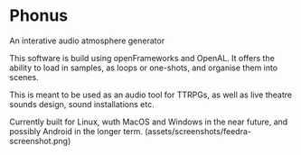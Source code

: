 # Phonus

An interative audio atmosphere generator

This software is build using openFrameworks and OpenAL.
It offers the ability to load in samples, as loops or one-shots, and organise them into scenes.

This is meant to be used as an audio tool for TTRPGs, as well as live theatre sounds design, sound installations etc.

Currently built for Linux, wuth MacOS and Windows in the near future, and possibly Android in the longer term.
(assets/screenshots/feedra-screenshot.png)
